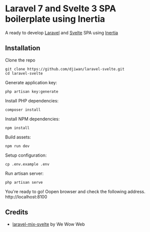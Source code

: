 # Laravel 7 and Svelte 3 SPA boilerplate using Inertia

A ready to develop [Laravel](https://laravel.com/) and [Svelte](https://svelte.dev/) SPA using [Inertia](https://inertiajs.com/)

## Installation

Clone the repo

```shell script
git clone https://github.com/djiwan/laravel-svelte.git
cd laravel-svelte
```

Generate application key:

```shell script
php artisan key:generate
```

Install PHP dependencies:

```shell script
composer install
```

Install NPM dependencies:

```shell script
npm install
```

Build assets:

```shell script
npm run dev
```

Setup configuration:

```shell script
cp .env.example .env
```

Run artisan server:

```shell script
php artisan serve
```

You're ready to go! Oopen browser and check the following address. http://localhost:8100

## Credits
- [laravel-mix-svelte](https://github.com/wewowweb/laravel-mix-svelte) by We Wow Web